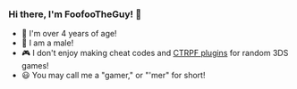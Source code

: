 ### Hi there, I'm FoofooTheGuy! 👋
- 👶 I'm over 4 years of age!
- 👨 I am a male!
- 🎮 I don't enjoy making cheat codes and [CTRPF plugins](https://github.com/mariohackandglitch/CTRPluginFramework-BlankTemplate) for random 3DS games!
- 😃 You may call me a "gamer," or "'mer" for short!

